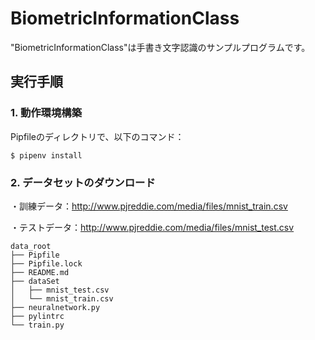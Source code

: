 # BiometricInformationClass

"BiometricInformationClass"は手書き文字認識のサンプルプログラムです。  

## 実行手順  
### 1. 動作環境構築  

Pipfileのディレクトリで、以下のコマンド： 
``` 
$ pipenv install  
```

### 2. データセットのダウンロード  

・訓練データ：http://www.pjreddie.com/media/files/mnist_train.csv  

・テストデータ：http://www.pjreddie.com/media/files/mnist_test.csv  

```
data_root  
├── Pipfile  
├── Pipfile.lock  
├── README.md  
├── dataSet  
│   ├── mnist_test.csv  
│   └── mnist_train.csv  
├── neuralnetwork.py  
├── pylintrc  
└── train.py  
```

